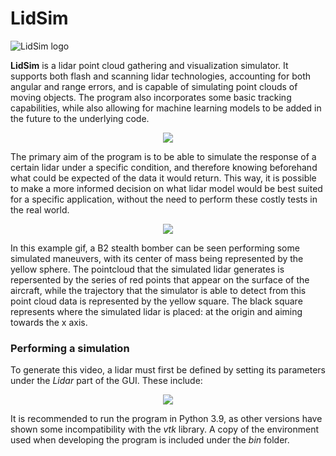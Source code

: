 # LidSim
![LidSim logo](https://github.com/smceron/LidSim/blob/master/images/logos/lidsimlogo.jpg)

**LidSim** is a lidar point cloud gathering and visualization simulator. It supports both flash and scanning lidar technologies, accounting for both angular and range errors, and is capable of simulating point clouds of moving objects. The program also incorporates some basic tracking capabilities, while also allowing for machine learning models to be added in the future to the underlying code.

<p align="center">
  <img src="https://github.com/smceron/LidSim/blob/master/images/logos/gui_screenshot.jpg" />
</p>

The primary aim of the program is to be able to simulate the response of a certain lidar under a specific condition, and therefore knowing beforehand what could be expected of the data it would return. This way, it is possible to make a more informed decision on what lidar model would be best suited for a specific application, without the need to perform these costly tests in the real world.

<p align="center">
  <img src="https://github.com/smceron/LidSim/blob/master/images/logos/example.gif" />
</p>

In this example gif, a B2 stealth bomber can be seen performing some simulated maneuvers, with its center of mass being represented by the yellow sphere. The pointcloud that the simulated lidar generates is repersented by the series of red points that appear on the surface of the aircraft, while the trajectory that the simulator is able to detect from this point cloud data is represented by the yellow square. The black square represents where the simulated lidar is placed: at the origin and aiming towards the x axis.

### Performing a simulation

To generate this video, a lidar must first be defined by setting its parameters under the _Lidar_ part of the GUI. These include:

<p align="center">
  <img src="https://github.com/smceron/LidSim/blob/master/images/logos/lidar_parameters.png" />
</p>





It is recommended to run the program in Python 3.9, as other versions have shown some incompatibility with the _vtk_ library. A copy of the environment used when developing the program is included under the _bin_ folder.
